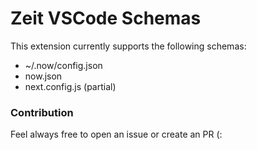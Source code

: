 # Zeit VSCode Schemas

This extension currently supports the following schemas:

* ~/.now/config.json
* now.json
* next.config.js (partial)


### Contribution

Feel always free to open an issue or create an PR (: